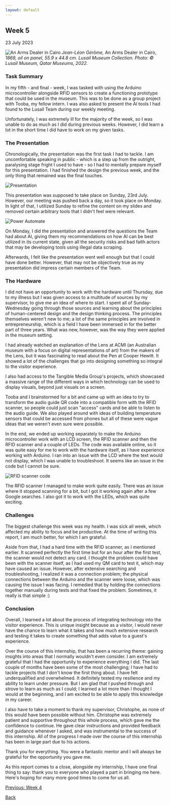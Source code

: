 ```yaml
---
layout: default
---
```


## Week 5
23 July 2023

![An Arms Dealer in Cairo](/assets/images/header.jpg)
*Jean-Léon Gérôme,* An Arms Dealer in Cairo, *1869, oil on panel, 55.9 x 44.8 cm. Lusail Museum Collection. Photo: © Lusail Museum, Qatar Museums, 2022.*

### Task Summary
In my fifth - and final - week, I was tasked with using the Arduino microcontroller alongside RFID sensors to create a functioning prototype that could be used in the museum. This was to be done as a group project with Tooba, my fellow intern. I was also asked to present the AI tools I had found to the Lusail Team during our weekly meeting. 

Unfortunately, I was extremely ill for the majority of the week, so I was unable to do as much as I did during previous weeks. However, I did learn a lot in the short time I did have to work on my given tasks.

### The Presentation
Chronologically, the presentation was the first task I had to tackle. I am uncomfortable speaking in public - which is a step up from the outright, paralysing stage fright I used to have - so I had to mentally prepare myself for this presentation. I had finished the design the previous week, and the only thing that remained was the final touches.

![Presentation](/assets/images/w5.jpg)

This presentation was supposed to take place on Sunday, 23rd July. However, our meeting was pushed back a day, so it took place on Monday. In light of that, I utilized Sunday to refine the content on my slides and removed certain arbitrary tools that I didn't feel were relevant.

![Power Automate](/assets/images/w5_2.jpg)

On Monday, I did the presentation and answered the questions the Team had about AI, giving them my recommendations on how AI can be best utilized in its current state, given all the security risks and bad faith actors that may be developing tools using illegal data scraping.

Afterwards, I felt like the presentation went well enough but that I could have done better. However, that may not be objectively true as my presentation did impress certain members of the Team.

### The Hardware
I did not have an opportunity to work with the hardware until Thursday, due to my illness but I was given access to a multitude of sources by my supervisor, to give me an idea of where to start. I spent all of Sunday-Wednesday going through those sources and learning about the principles of human-centered design and the design thinking process. The principles themselves weren't new to me; a lot of the same principles are involved in entrepreneurship, which is a field I have been immersed in for the better part of three years. What was new, however, was the way they were applied in the museum setting.

I had already watched an explanation of the Lens at ACMI (an Australian museum with a focus on digital representations of art) from the makers of the Lens, but it was fascinating to read about the Pen at Cooper Hewitt. It showed a lot of the challenges that go into designing something so integral to the visitor experience. 

I also had access to the Tangible Media Group's projects, which showcased a massive range of the different ways in which technology can be used to display visuals, beyond just visuals on a screen.

Tooba and I brainstormed for a bit and came up with an idea to try to transform the audio guide QR code into a compatible form with the RFID scanner, so people could just scan "access" cards and be able to listen to the audio guide. We also played around with ideas of building temperature sensors that could be accessed from phones but all of these were vague ideas that we weren't even sure were possible.

In the end, we ended up working separately to make the Arduino microcontroller work with an LCD screen, the RFID scanner and then the RFID scanner and a couple of LEDs. The code was available online, so it was quite easy for me to work with the hardware itself, as I have experience working with Arduino. I ran into an issue with the LCD where the text would not display, which I was unable to troubleshoot. It seems like an issue in the code but I cannot be sure.

![RFID scanner code](/assets/images/w5_3.jpg)

The RFID scanner I managed to make work quite easily. There was an issue where it stopped scanning for a bit, but I got it working again after a few Google searches. I also got it to work with the LEDs, which was quite exciting.

### Challenges
The biggest challenge this week was my health. I was sick all week, which affected my ability to focus and be productive. At the time of writing this report, I am much better, for which I am grateful. 

Aside from that, I had a hard time with the RFID scanner, as I mentioned earlier. It scanned perfectly the first time but for an hour after the first test, the scanner would not detect any card. I thought the problem could have been with the scanner itself, as I had used my QM card to test it, which may have caused an issue. However, after extensive searching and troubleshooting, I realized it was a connection problem; the physical connections between the Arduino and the scanner were loose, which was causing the issue I was facing. I remedied that by holding the connections together manually during tests and that fixed the problem. Sometimes, it really is that simple :)

### Conclusion
Overall, I learned a lot about the process of integrating technology into the visitor experience. This is unique insight because as a visitor, I would never have the chance to learn what it takes and how much extensive research and testing it takes to create something that adds value to a guest's experience.

Over the course of this internship, that has been a recurring theme: gaining insights into areas that I normally wouldn't even consider. I am extremely grateful that I had the opportunity to experience everything I did. The last couple of months have been some of the most challenging; I have had to tackle projects that I don't know the first thing about. I have felt underqualified and overwhelmed. It definitely tested my resilience and my ability to learn under pressure. But I am glad that I pushed through and strove to learn as much as I could; I learned a lot more than I thought I would at the beginning, and I am excited to be able to apply this knowledge in my career. 

I also have to take a moment to thank my supervisor, Christophe, as none of this would have been possible without him. Christophe was extremely patient and supportive throughout this whole process, which gave me the confidence to continue. He gave clear instructions and provided feedback and guidance whenever I asked, and was instrumental to the success of this internship. All of the progress I made over the course of this internship has been in large part due to his actions. 

Thank you for everything. You were a fantastic mentor and I will always be grateful for the opportunity you gave me.

As this report comes to a close, alongside my internship, I have one final thing to say: thank you to everyone who played a part in bringing me here. Here's hoping for many more good times to come for us all.

[Previous: Week 4](./Week-4.html)

[Back](./)
